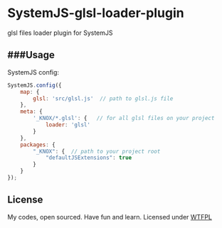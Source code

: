 # SystemJS-glsl-loader-plugin
glsl files loader plugin for SystemJS

###Usage
---

SystemJS config:

```js
SystemJS.config({
	map: {
		glsl: 'src/glsl.js'  // path to glsl.js file
	},
	meta: {
		'_KNOX/*.glsl': {   // for all glsl files on your project
			loader: 'glsl'
		}
	},
	packages: {
		"_KNOX": {  // path to your project root
			"defaultJSExtensions": true
		}
	}
});
```

License
---
My codes, open sourced. Have fun and learn. Licensed under [WTFPL](http://www.wtfpl.net/)
